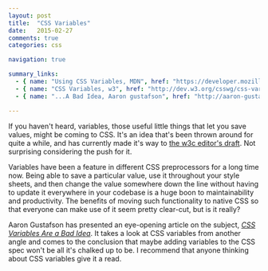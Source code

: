 ```yaml
---
layout: post
title:  "CSS Variables"
date:   2015-02-27
comments: true
categories: css

navigation: true

summary_links:
  - { name: "Using CSS Variables, MDN", href: "https://developer.mozilla.org/en-US/docs/Web/CSS/Using_CSS_variables" }
  - { name: "CSS Variables, w3", href: "http://dev.w3.org/csswg/css-variables/" }
  - { name: "...A Bad Idea, Aaron gustafson", href: "http://aaron-gustafson.com/notebook/css-variables-are-a-bad-idea/" }

---
```


If you haven't heard, variables, those useful little things that let you save
values, might be coming to CSS. It's an idea that's been thrown around for quite
a while, and has currently made it's way to [the w3c editor's draft](http://dev.w3.org/csswg/css-variables/).
Not surprising considering the push for it.

Variables have been a feature in different CSS preprocessors for a long time
now. Being able to save a particular value, use it throughout your style sheets,
and then change the value somewhere down the line without having to update it
everywhere in your codebase is a huge boon to maintainability and productivity.
The benefits of moving such functionality to native CSS so that everyone can
make use of it seem pretty clear-cut, but is it really?

Aaron Gustafson has presented an eye-opening article on the subject,
*[CSS Variables Are a Bad Idea](http://aaron-gustafson.com/notebook/css-variables-are-a-bad-idea/)*.
It takes a look at CSS variables from another angle and comes to the conclusion
that maybe adding variables to the CSS spec won't be all it's chalked up to be.
I recommend that anyone thinking about CSS variables give it a read.
